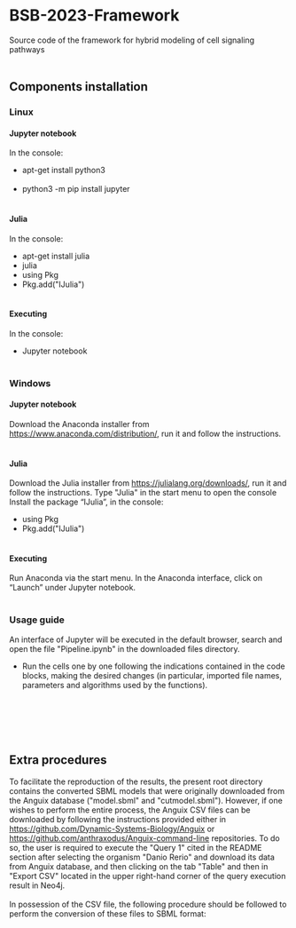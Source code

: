 # BSB-2023-Framework
Source code of the framework for hybrid modeling of cell signaling pathways
<br /> <br/> 
## Components installation 
### Linux
#### Jupyter notebook
In the console:
- apt-get install python3<br /> <br/> 
- python3 -m pip install jupyter
<br /> <br/> 
#### Julia 
In the console:
- apt-get install julia
- julia
- using Pkg
- Pkg.add("IJulia") 
<br /> <br/> 
#### Executing
In the console:
- Jupyter notebook
<br /> <br/> 
### Windows
#### Jupyter notebook
Download the Anaconda installer from https://www.anaconda.com/distribution/, run it and follow the instructions.
<br /> <br/> 
#### Julia 
Download the Julia installer from https://julialang.org/downloads/, run it and follow the instructions.
Type "Julia" in the start menu to open the console
Install the package “IJulia”, in the console:
- using Pkg
- Pkg.add("IJulia")
<br /> <br/> 
#### Executing
Run Anaconda via the start menu.
In the Anaconda interface, click on “Launch” under Jupyter notebook.
<br /> <br/> 
### Usage guide 
An interface of Jupyter will be executed in the default browser, search and open the file "Pipeline.ipynb" in the downloaded files directory.
- Run the cells one by one following the indications contained in the code blocks, making the desired changes (in particular, imported file names, parameters and algorithms used by the functions).
<br /> <br/> 
<br /> <br/> 
<br /> <br/> 
## Extra procedures
To facilitate the reproduction of the results, the present root directory contains the converted SBML models that were originally downloaded from the Anguix database ("model.sbml" and "cutmodel.sbml"). However, if one wishes to perform the entire process, the Anguix CSV files can be downloaded by following the instructions provided either in https://github.com/Dynamic-Systems-Biology/Anguix or https://github.com/anthraxodus/Anguix-command-line repositories. To do so, the user is required to execute the "Query 1" cited in the README section after selecting the organism "Danio Rerio" and download its data from Anguix database, and then clicking on the tab "Table" and then in "Export CSV" located in the upper right-hand corner of the query execution result in Neo4j.
<br /> <br/>
In possession of the CSV file, the following procedure should be followed to perform the conversion of these files to SBML format:

